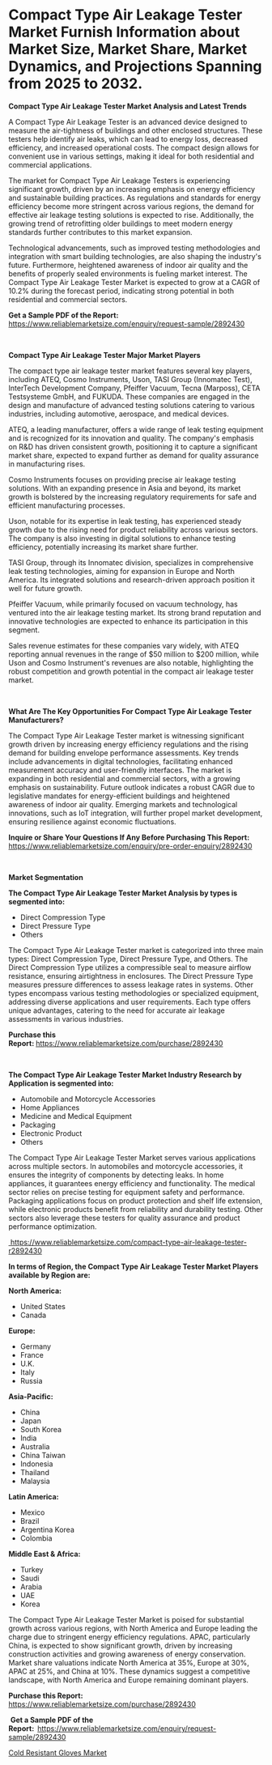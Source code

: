 <p><h1>Compact Type Air Leakage Tester Market Furnish Information about Market Size, Market Share, Market Dynamics, and Projections Spanning from 2025 to 2032.</h1></p><p><strong>Compact Type Air Leakage Tester Market Analysis and Latest Trends</strong></p>
<p><p>A Compact Type Air Leakage Tester is an advanced device designed to measure the air-tightness of buildings and other enclosed structures. These testers help identify air leaks, which can lead to energy loss, decreased efficiency, and increased operational costs. The compact design allows for convenient use in various settings, making it ideal for both residential and commercial applications.</p><p>The market for Compact Type Air Leakage Testers is experiencing significant growth, driven by an increasing emphasis on energy efficiency and sustainable building practices. As regulations and standards for energy efficiency become more stringent across various regions, the demand for effective air leakage testing solutions is expected to rise. Additionally, the growing trend of retrofitting older buildings to meet modern energy standards further contributes to this market expansion.</p><p>Technological advancements, such as improved testing methodologies and integration with smart building technologies, are also shaping the industry's future. Furthermore, heightened awareness of indoor air quality and the benefits of properly sealed environments is fueling market interest. The Compact Type Air Leakage Tester Market is expected to grow at a CAGR of 10.2% during the forecast period, indicating strong potential in both residential and commercial sectors.</p></p>
<p><strong>Get a Sample PDF of the Report:&nbsp;</strong> <a href="https://www.reliablemarketsize.com/enquiry/request-sample/2892430?utm_campaign=2003&utm_medium=2&utm_source=Github&utm_content=ia&utm_term=15032025&utm_id=compact-type-air-leakage-tester">https://www.reliablemarketsize.com/enquiry/request-sample/2892430</a></p>
<p>&nbsp;</p>
<p><strong>Compact Type Air Leakage Tester Major Market Players</strong></p>
<p><p>The compact type air leakage tester market features several key players, including ATEQ, Cosmo Instruments, Uson, TASI Group (Innomatec Test), InterTech Development Company, Pfeiffer Vacuum, Tecna (Marposs), CETA Testsysteme GmbH, and FUKUDA. These companies are engaged in the design and manufacture of advanced testing solutions catering to various industries, including automotive, aerospace, and medical devices.</p><p>ATEQ, a leading manufacturer, offers a wide range of leak testing equipment and is recognized for its innovation and quality. The company's emphasis on R&D has driven consistent growth, positioning it to capture a significant market share, expected to expand further as demand for quality assurance in manufacturing rises.</p><p>Cosmo Instruments focuses on providing precise air leakage testing solutions. With an expanding presence in Asia and beyond, its market growth is bolstered by the increasing regulatory requirements for safe and efficient manufacturing processes.</p><p>Uson, notable for its expertise in leak testing, has experienced steady growth due to the rising need for product reliability across various sectors. The company is also investing in digital solutions to enhance testing efficiency, potentially increasing its market share further.</p><p>TASI Group, through its Innomatec division, specializes in comprehensive leak testing technologies, aiming for expansion in Europe and North America. Its integrated solutions and research-driven approach position it well for future growth.</p><p>Pfeiffer Vacuum, while primarily focused on vacuum technology, has ventured into the air leakage testing market. Its strong brand reputation and innovative technologies are expected to enhance its participation in this segment.</p><p>Sales revenue estimates for these companies vary widely, with ATEQ reporting annual revenues in the range of $50 million to $200 million, while Uson and Cosmo Instrument's revenues are also notable, highlighting the robust competition and growth potential in the compact air leakage tester market.</p></p>
<p>&nbsp;</p>
<p><strong>What Are The Key Opportunities For Compact Type Air Leakage Tester Manufacturers?</strong></p>
<p><p>The Compact Type Air Leakage Tester market is witnessing significant growth driven by increasing energy efficiency regulations and the rising demand for building envelope performance assessments. Key trends include advancements in digital technologies, facilitating enhanced measurement accuracy and user-friendly interfaces. The market is expanding in both residential and commercial sectors, with a growing emphasis on sustainability. Future outlook indicates a robust CAGR due to legislative mandates for energy-efficient buildings and heightened awareness of indoor air quality. Emerging markets and technological innovations, such as IoT integration, will further propel market development, ensuring resilience against economic fluctuations.</p></p>
<p><strong>Inquire or Share Your Questions If Any Before Purchasing This Report:</strong> <a href="https://www.reliablemarketsize.com/enquiry/pre-order-enquiry/2892430?utm_campaign=2003&utm_medium=2&utm_source=Github&utm_content=ia&utm_term=15032025&utm_id=compact-type-air-leakage-tester">https://www.reliablemarketsize.com/enquiry/pre-order-enquiry/2892430</a></p>
<p>&nbsp;</p>
<p><strong>Market Segmentation</strong></p>
<p><strong>The Compact Type Air Leakage Tester Market Analysis by types is segmented into:</strong></p>
<p><ul><li>Direct Compression Type</li><li>Direct Pressure Type</li><li>Others</li></ul></p>
<p><p>The Compact Type Air Leakage Tester market is categorized into three main types: Direct Compression Type, Direct Pressure Type, and Others. The Direct Compression Type utilizes a compressible seal to measure airflow resistance, ensuring airtightness in enclosures. The Direct Pressure Type measures pressure differences to assess leakage rates in systems. Other types encompass various testing methodologies or specialized equipment, addressing diverse applications and user requirements. Each type offers unique advantages, catering to the need for accurate air leakage assessments in various industries.</p></p>
<p><strong>Purchase this Report:&nbsp;</strong><a href="https://www.reliablemarketsize.com/purchase/2892430?utm_campaign=2003&utm_medium=2&utm_source=Github&utm_content=ia&utm_term=15032025&utm_id=compact-type-air-leakage-tester">https://www.reliablemarketsize.com/purchase/2892430</a></p>
<p>&nbsp;</p>
<p><strong>The Compact Type Air Leakage Tester Market Industry Research by Application is segmented into:</strong></p>
<p><ul><li>Automobile and Motorcycle Accessories</li><li>Home Appliances</li><li>Medicine and Medical Equipment</li><li>Packaging</li><li>Electronic Product</li><li>Others</li></ul></p>
<p><p>The Compact Type Air Leakage Tester Market serves various applications across multiple sectors. In automobiles and motorcycle accessories, it ensures the integrity of components by detecting leaks. In home appliances, it guarantees energy efficiency and functionality. The medical sector relies on precise testing for equipment safety and performance. Packaging applications focus on product protection and shelf life extension, while electronic products benefit from reliability and durability testing. Other sectors also leverage these testers for quality assurance and product performance optimization.</p></p>
<p><a href="https://www.reliablemarketsize.com/compact-type-air-leakage-tester-r2892430?utm_campaign=2003&utm_medium=2&utm_source=Github&utm_content=ia&utm_term=15032025&utm_id=compact-type-air-leakage-tester">&nbsp;https://www.reliablemarketsize.com/compact-type-air-leakage-tester-r2892430</a></p>
<p><strong>In terms of Region, the Compact Type Air Leakage Tester Market Players available by Region are:</strong></p>
<p>
    <p> <strong> North America: </strong>
        <ul>
            <li>United States</li>
            <li>Canada</li>
        </ul>
        </p> 
    <p> <strong> Europe: </strong>
        <ul>
            <li>Germany</li>
            <li>France</li>
            <li>U.K.</li>
            <li>Italy</li>
            <li>Russia</li>
        </ul>
        </p> 
    <p> <strong> Asia-Pacific: </strong>
        <ul>
            <li>China</li>
            <li>Japan</li>
            <li>South Korea</li>
            <li>India</li>
            <li>Australia</li>
            <li>China Taiwan</li>
            <li>Indonesia</li>
            <li>Thailand</li>
            <li>Malaysia</li>
        </ul>
        </p> 
    <p> <strong> Latin America: </strong>
        <ul>
            <li>Mexico</li>
            <li>Brazil</li>
            <li>Argentina Korea</li>
            <li>Colombia</li>
        </ul>
        </p> 
    <p> <strong> Middle East & Africa: </strong>
        <ul>
            <li>Turkey</li>
            <li>Saudi</li>
            <li>Arabia</li>
            <li>UAE</li>
            <li>Korea</li>
        </ul>
    </p>
    </p>
<p><p>The Compact Type Air Leakage Tester Market is poised for substantial growth across various regions, with North America and Europe leading the charge due to stringent energy efficiency regulations. APAC, particularly China, is expected to show significant growth, driven by increasing construction activities and growing awareness of energy conservation. Market share valuations indicate North America at 35%, Europe at 30%, APAC at 25%, and China at 10%. These dynamics suggest a competitive landscape, with North America and Europe remaining dominant players.</p></p>
<p><strong>Purchase this Report: </strong><a href="https://www.reliablemarketsize.com/purchase/2892430?utm_campaign=2003&utm_medium=2&utm_source=Github&utm_content=ia&utm_term=15032025&utm_id=compact-type-air-leakage-tester">https://www.reliablemarketsize.com/purchase/2892430</a></p>
<p>&nbsp;<strong>Get a Sample PDF of the Report:&nbsp;&nbsp;</strong><a href="https://www.reliablemarketsize.com/enquiry/request-sample/2892430?utm_campaign=2003&utm_medium=2&utm_source=Github&utm_content=ia&utm_term=15032025&utm_id=compact-type-air-leakage-tester">https://www.reliablemarketsize.com/enquiry/request-sample/2892430</a></p>
<p><strong></strong></p>
<p><p><a href="https://github.com/gulaimolin/Market-Research-Report-List-7/blob/main/cold-resistant-gloves-market.md?utm_campaign=2003&utm_medium=2&utm_source=Github&utm_content=ia&utm_term=15032025&utm_id=compact-type-air-leakage-tester">Cold Resistant Gloves Market</a></p></p>